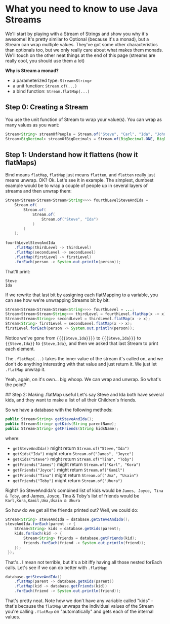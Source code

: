 # What you need to know to use Java Streams #
We'll start by playing with a Stream of Strings and show you why it's awesome!
It's pretty similar to Optional (because it's a monad), but a Stream can wrap multiple values.
They've got some other characteristics than optionals too, but we only really care about what makes them
monads. We'll touch on the other neat things at the end of this page 
(streams are really cool, you should use them a lot)

**Why is Stream a monad?**
* a parameterized type: `Stream<String>`
* a unit function: `Stream.of(...)`
* a bind function: `Stream.flatMap(...)`

## Step 0: Creating a Stream
You use the unit function of Stream to wrap your value(s). You can wrap as many values as you want:
```Java
Stream<String> streamOfPeople = Stream.of("Steve", "Carl", "Ida", "John");
Stream<BigDecimal> streamOfBigDecimals = Stream.of(BigDecimal.ONE, BigDecimal.TEN); 
```

## Step 1: Understand how it flattens (how it flatMaps)
Bind means `flatMap`, `flatMap` just means `flatten`, and `flatten` really just means unwrap. OK?
Ok. Let's see it in example. The simplest, dumbest example would be to wrap a couple of
people up in several layers of streams and then unwrap them:

```Java
Stream<Stream<Stream<Stream<String>>>> fourthLevelSteveAndIda = 
    Stream.of(
        Stream.of(
            Stream.of(
                Stream.of("Steve", "Ida")
            )
        )
    );
    
fourthLevelSteveAndIda
    .flatMap(thirdLevel -> thirdLevel)
    .flatMap(secondLevel -> secondLevel)
    .flatMap(firstLevel -> firstLevel)
    .forEach(person -> System.out.println(person));
```

That'll print:
```
Steve
Ida
```

If we rewrite that last bit by assigning each flatMapping to a variable, you can see how we're unwrapping Streams bit by bit:

```Java
Stream<Stream<Stream<Stream<String>>>> fourthLevel = ...;
Stream<Stream<Stream<String>>> thirdLevel = fourthLevel.flatMap(x -> x);
Stream<Stream<String>> secondLevel = thirdLevel.flatMap(x -> x);
Stream<String> firstLevel = secondLevel.flatMap(x -> x);
firstLevel.forEach(person -> System.out.println(person));
```
Notice we've gone from `{{{{Steve,Ida}}}}` to `{{{Steve,Ida}}}` to `{{Steve,Ida}}` to `{Steve,Ida}`, 
and then we asked that last Stream to print each element.

The `.flatMap(...)` takes the inner value of the stream it's called on, and we don't do
anything interesting with that value and just return it. We just let `.flatMap` unwrap it.

Yeah, again, on it's own... big whoop. We can wrap and unwrap. So what's the point?

## Step 2: Making .flatMap useful
Let's say Steve and Ida both have several kids, and they want to make a list of all their Children's friends.

So we have a database with the following methods:

```Java
public Stream<String> getSteveAndIda();
public Stream<String> getKids(String parentName);
public Stream<String> getFriends(String kidsName);
```

where:
* `getSteveAndIda()` might return `Stream.of("Steve,"Ida")` 
* `getKids("Ida")` might return `Stream.of("James", "Joyce")`
* `getKids("Steve")` might return `Stream.of("Tina", "Toby")`
* `getFriends("James")` might return `Stream.of("Karl", "Kora")`
* `getFriends("Joyce")` might return `Stream.of("Kamil")`
* `getFriends("Tina")` might return `Stream.of("Uma", "Usain")`
* `getFriends("Toby")` might return `Stream.of("Uhura")`

Right? So SteveAndIda's combined list of kids would be `James, Joyce, Tina & Toby`,
and James, Joyce, Tina & Toby's list of friends would be `Karl,Kora,Kamil,Uma,Usain & Uhura`

So how do we get all the friends printed out? Well, we could do:

```Java
Stream<String> steveAndIda = database.getSteveAndIda();
steveAndIda.forEach(parent -> {
    Stream<String> kids = database.getKids(parent);
    kids.forEach(kid -> {
        Stream<String> friends = database.getFriends(kid);
        friends.forEach(friend -> System.out.println(friend));
    });
 });
```
That's.. I mean not terrible, but it's a bit iffy having all those nested forEach calls. Let's see if we can do
better with `.flatMap`:

```Java
database.getSteveAndIda()
    .flatMap(parent -> database.getKids(parent))
    .flatMap(kid -> database.getFriends(kid))
    .forEach(friend -> System.out.println(friend));
```
That's pretty neat. Note how we don't have any variable called "kids" - that's because the `flatMap` unwraps the
individual values of the Stream you're calling `.flatMap` on "automatically" and gets each of the internal values.



